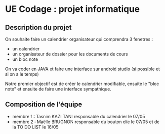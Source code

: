 # UE Codage : projet informatique

## Description du projet

On souhaite faire un calendrier organisateur qui comprendra 3 fenetres :
- un calendrier
- un organisateur de dossier pour les documents de cours
- un bloc note 

On va coder en JAVA et faire une interface sur android studio (si possible et si on a le temps)

Notre premier objectif est de créer le calendrier modifiable, ensuite le "bloc note" et ensuite de faire une interface sympathique. 

## Composition de l'équipe

* membre 1 : Tasnim KAZI TANI responsable du calendrier le 07/05
* membre 2 : Maëlle BRUGNON responsable du bouton clic le 07/05 et de la TO DO LIST le 16/05 






